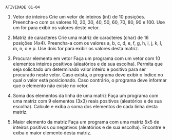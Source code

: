                                                                         ATIVIDADE 01-04
1) Vetor de inteiros
Crie um vetor de inteiros (int) de 10 posições.
Preencha-o com os valores 10, 20, 30, 40, 50, 60, 70, 80, 90 e 100.
Use um for para exibir os valores deste vetor.

2) Matriz de caracteres
Crie uma matriz de caracteres (char) de 16 posições (4x4).
Preencha-a com os valores a, b, c, d, e, f, g, h, i, j, k, l, m, n, o e p.
Use dois for para exibir os valores desta matriz.

3) Procurar elemento em vetor
Faça um programa com um vetor com 10 elementos inteiros positivos (aleatórios e de sua escolha).
Permita que seja solicitado um determinado valor inteiro e positivo para ser procurado neste vetor.
Caso exista, o programa deve exibir o índice no qual o valor está posicionado.
Caso contrário, o programa deve informar que o elemento não existe no vetor.

4) Soma dos elementos da linha de uma matriz
Faça um programa com uma matriz com 9 elementos (3x3) reais positivos (aleatórios e de sua escolha).
Calcule e exiba a soma dos elementos de cada linha desta matriz.

5) Maior elemento da matriz
Faça um programa com uma matriz 5x5 de inteiros positivos ou negativos (aleatórios e de sua escolha).
Encontre e exiba o maior elemento desta matriz.

